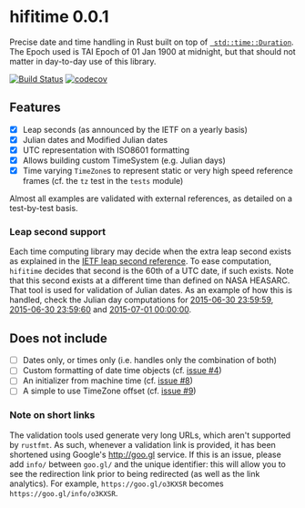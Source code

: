# hifitime 0.0.1

Precise date and time handling in Rust built on top of
[` std::time::Duration`](https://doc.rust-lang.org/std/time/struct.Duration.html).
The Epoch used is TAI Epoch of 01 Jan 1900 at midnight, but that should not matter in
day-to-day use of this library.


[![Build Status](https://travis-ci.org/ChristopherRabotin/hifitime.svg?branch=master)](https://travis-ci.org/ChristopherRabotin/hifitime)
[![codecov](https://codecov.io/gh/ChristopherRabotin/hifitime/branch/master/graph/badge.svg)](https://codecov.io/gh/ChristopherRabotin/hifitime)


## Features

 * [x] Leap seconds (as announced by the IETF on a yearly basis)
 * [x] Julian dates and Modified Julian dates
 * [x] UTC representation with ISO8601 formatting
 * [x] Allows building custom TimeSystem (e.g. Julian days)
 * [x] Time varying `TimeZone`s to represent static or very high speed reference frames (cf. the `tz` test in the `tests` module)

Almost all examples are validated with external references, as detailed on a test-by-test
basis.

### Leap second support
Each time computing library may decide when the extra leap second exists as explained
in the [IETF leap second reference](https://www.ietf.org/timezones/data/leap-seconds.list).
To ease computation, `hifitime` decides that second is the 60th of a UTC date, if such exists.
Note that this second exists at a different time than defined on NASA HEASARC. That tool is
used for validation of Julian dates. As an example of how this is handled, check the Julian
day computations for [2015-06-30 23:59:59](https://goo.gl/o3KXSR),
[2015-06-30 23:59:60](https://goo.gl/QyUyrC) and [2015-07-01 00:00:00](https://goo.gl/Y25hpn).

## Does not include

* [ ] Dates only, or times only (i.e. handles only the combination of both)
* [ ] Custom formatting of date time objects (cf. [issue \#4](https://github.com/ChristopherRabotin/hifitime/issues/4))
* [ ] An initializer from machine time (cf. [issue \#8](https://github.com/ChristopherRabotin/hifitime/issues/8))
* [ ] A simple to use TimeZone offset (cf. [issue \#9](https://github.com/ChristopherRabotin/hifitime/issues/9))

### Note on short links
The validation tools used generate very long URLs, which aren't supported by `rustfmt`.
As such, whenever a validation link is provided, it has been shortened using Google's
http://goo.gl service. If this is an issue, please add `info/` between `goo.gl/` and the
unique identifier: this will allow you to see the redirection link prior to being redirected
(as well as the link analytics). For example, `https://goo.gl/o3KXSR` becomes
`https://goo.gl/info/o3KXSR`.

